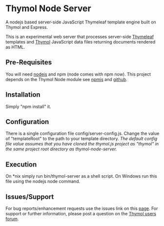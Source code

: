 Thymol Node Server
==================

A nodejs based server-side JavaScript Thymeleaf template engine built on Thymol and Express.

This is an experimental web server that processes server-side [Thymeleaf](http://www.thymeleaf.org) templates and [Thymol](http://www.thymoljs.org) JavaScript data files returning documents rendered as HTML.

Pre-Requisites
--------------

You will need [nodejs](http://nodejs.org/download/) and npm (node comes with npm now).
This project depends on the Thymol Node module see [npmjs](https://www.npmjs.com/package/thymol-node) and [github](https://github.com/thymol/thymol-node).

Installation
------------

Simply "npm install" it.

Configuration
-------------

There is a single configuration file config/server-config.js. Change the value of "templateRoot" to the path to your template directory.
<i>The default config file value assumes that you have cloned the thymol.js project as "thymol" in the same project root directory as thymol-node-server.</i>

Execution
---------

On *nix simply run bin/thymol-server as a shell script. On Windows run this file using the nodejs node command.

Issues/Support
--------------

For bug reports/enhancement requests use the issues link on this [page](https://github.com/thymol/thymol-node-server/issues).
For support or further information, please post a question on the [Thymol users forum](http://forum.thymoljs.org/).

